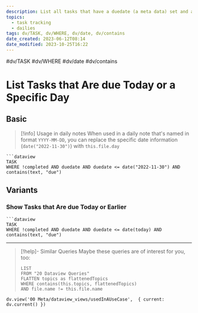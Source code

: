 ```yaml
---
description: List all tasks that have a duedate (a meta data) set and are due to a specific date or before
topics:
  - task tracking
  - dailies
tags: dv/TASK, dv/WHERE, dv/date, dv/contains
date_created: 2023-06-12T08:14
date_modified: 2023-10-25T16:22
---
```


 #dv/TASK #dv/WHERE #dv/date #dv/contains

# List Tasks that Are due Today or a Specific Day

## Basic

> [!info] Usage in daily notes
> When used in a daily note that's named in format `YYYY-MM-DD`, you can replace the specific date information (`date("2022-11-30")`) with `this.file.day`

```
```dataview
TASK
WHERE !completed AND duedate AND duedate <= date("2022-11-30") AND contains(text, "due")
```

## Variants

### Show Tasks that Are due Today or Earlier

```
```dataview
TASK
WHERE !completed AND duedate AND duedate <= date(today) AND contains(text, "due")
```

---

<!-- === end of query page ===  -->

> [!help]- Similar Queries
> Maybe these queries are of interest for you, too:
>
> ```dataview
> LIST
> FROM "20 Dataview Queries"
> FLATTEN topics as flattenedTopics
> WHERE contains(this.topics, flattenedTopics)
> AND file.name != this.file.name
> ```

```dataviewjs
dv.view('00 Meta/dataview_views/usedInAUseCase',  { current: dv.current() })
```
